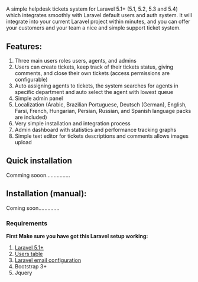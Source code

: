 # 

A simple helpdesk tickets system for Laravel 5.1+ (5.1, 5.2, 5.3 and 5.4) which integrates smoothly with Laravel default users and auth system. 
It will integrate into your current Laravel project within minutes, and you can offer your customers and your team a nice and simple support ticket system. 

## Features:
1. Three main users roles users, agents, and admins
2. Users can create tickets, keep track of their tickets status, giving comments, and close their own tickets (access permissions are configurable)
3. Auto assigning agents to tickets, the system searches for agents in specific department and auto select the agent with lowest queue
4. Simple admin panel 
5. Localization (Arabic, Brazilian Portuguese, Deutsch (German), English, Farsi, French, Hungarian, Persian, Russian, and Spanish language packs are included)
6. Very simple installation and integration process
7. Admin dashboard with statistics and performance tracking graphs
8. Simple text editor for tickets descriptions and comments allows images upload



## Quick installation
Comming sooon................

## Installation (manual):
Coming soon..............
### Requirements
**First Make sure you have got this Laravel setup working:**

1. [Laravel 5.1+](http://laravel.com/docs/5.4#installation)
2. [Users table](http://laravel.com/docs/5.4/authentication)
3. [Laravel email configuration](http://laravel.com/docs/5.4/mail#sending-mail)
4. Bootstrap 3+
5. Jquery




